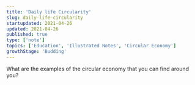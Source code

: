 ```yaml
---
title: 'Daily life Circularity'
slug: daily-life-circularity
startupdated: 2021-04-26
updated: 2021-04-26
published: true
type: ['note']
topics: ['Education', 'Illustrated Notes', 'Circular Economy']
growthStage: 'Budding'
---
```


What are the examples of the circular economy that you can find around you?
